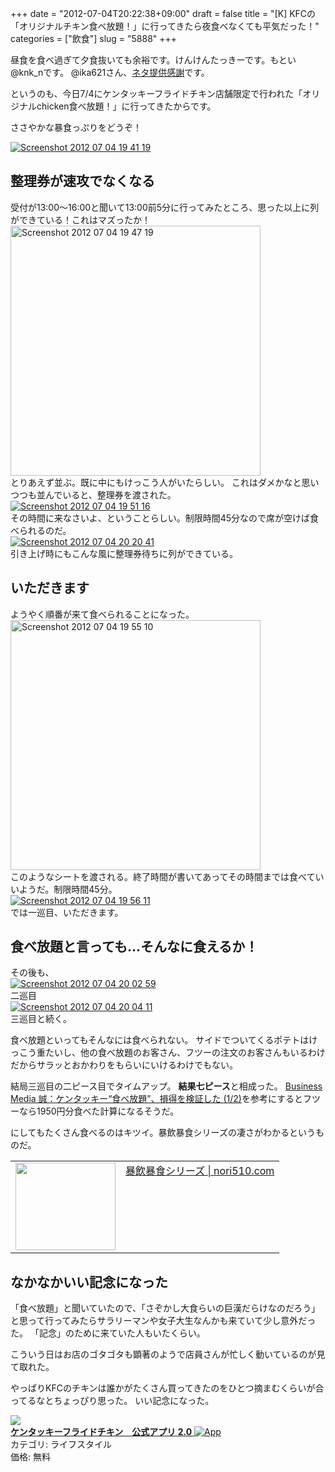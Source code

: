 +++
date = "2012-07-04T20:22:38+09:00"
draft = false
title = "[K] KFCの「オリジナルチキン食べ放題！」に行ってきたら夜食べなくても平気だった！"
categories = ["飲食"]
slug = "5888"
+++

昼食を食べ過ぎて夕食抜いても余裕です。けんけんたっきーです。もとい@knk_nです。
@ika621さん、<a href="http://twitter.com/#!/ika621/status/220335556163416067" target="_blank">ネタ提供感謝</a>です。

というのも、今日7/4にケンタッキーフライドチキン店舗限定で行われた「オリジナルchicken食べ放題！」に行ってきたからです。

ささやかな暴食っぷりをどうぞ！

<div class="center"><a href="http://knk-n.com/images/2012/07/screenshot_2012-07-04_19.41.19.jpg"><img src="http://knk-n.com/images/2012/07/screenshot_2012-07-04_19.41.19.jpg" alt="Screenshot 2012 07 04 19 41 19" title="screenshot_2012-07-04_19.41.19.jpg" border="0" width="" height="" /></a></div><!--more--><h2>整理券が速攻でなくなる</h2>
受付が13:00〜16:00と聞いて13:00前5分に行ってみたところ、思った以上に列ができている！これはマズったか！


<div class="center"><a href="http://knk-n.com/images/2012/07/screenshot_2012-07-04_19.47.19.jpg"><img src="http://knk-n.com/images/2012/07/screenshot_2012-07-04_19.47.19.jpg" alt="Screenshot 2012 07 04 19 47 19" title="screenshot_2012-07-04_19.47.19.jpg" border="0" width="400" height="" /></a></div>
とりあえず並ぶ。既に中にもけっこう人がいたらしい。
これはダメかなと思いつつも並んでいると、整理券を渡された。

<div class="center"><a href="http://knk-n.com/images/2012/07/screenshot_2012-07-04_19.51.16.jpg"><img src="http://knk-n.com/images/2012/07/screenshot_2012-07-04_19.51.16.jpg" alt="Screenshot 2012 07 04 19 51 16" title="screenshot_2012-07-04_19.51.16.jpg" border="0" width="" height="" /></a></div>その時間に来なさいよ、ということらしい。制限時間45分なので席が空けば食べられるのだ。

<div class="center"><a href="http://knk-n.com/images/2012/07/screenshot_2012-07-04_20.20.41.jpg"><img src="http://knk-n.com/images/2012/07/screenshot_2012-07-04_20.20.41.jpg" alt="Screenshot 2012 07 04 20 20 41" title="screenshot_2012-07-04_20.20.41.jpg" border="0" width="" height="" /></a></div>
引き上げ時にもこんな風に整理券待ちに列ができている。

<h2>いただきます</h2>
ようやく順番が来て食べられることになった。


<div class="center"><a href="http://knk-n.com/images/2012/07/screenshot_2012-07-04_19.55.10.jpg"><img src="http://knk-n.com/images/2012/07/screenshot_2012-07-04_19.55.10.jpg" alt="Screenshot 2012 07 04 19 55 10" title="screenshot_2012-07-04_19.55.10.jpg" border="0" width="400" height="" /></a></div>
このようなシートを渡される。終了時間が書いてあってその時間までは食べていいようだ。制限時間45分。

<div class="center"><a href="http://knk-n.com/images/2012/07/screenshot_2012-07-04_19.56.11.jpg"><img src="http://knk-n.com/images/2012/07/screenshot_2012-07-04_19.56.11.jpg" alt="Screenshot 2012 07 04 19 56 11" title="screenshot_2012-07-04_19.56.11.jpg" border="0" width="" height="" /></a></div>
では一巡目、いただきます。

<h2>食べ放題と言っても…そんなに食えるか！</h2>
その後も、
<div class="center"><a href="http://knk-n.com/images/2012/07/screenshot_2012-07-04_20.02.59.jpg"><img src="http://knk-n.com/images/2012/07/screenshot_2012-07-04_20.02.59.jpg" alt="Screenshot 2012 07 04 20 02 59" title="screenshot_2012-07-04_20.02.59.jpg" border="0" width="" height="" /></a></div>
二巡目

<div class="center"><a href="http://knk-n.com/images/2012/07/screenshot_2012-07-04_20.04.11.jpg"><img src="http://knk-n.com/images/2012/07/screenshot_2012-07-04_20.04.11.jpg" alt="Screenshot 2012 07 04 20 04 11" title="screenshot_2012-07-04_20.04.11.jpg" border="0" width="" height="" /></a></div>
三巡目と続く。

食べ放題といってもそんなには食べられない。
サイドでついてくるポテトはけっこう重たいし、他の食べ放題のお客さん、フツーの注文のお客さんもいるわけだからサラッとおかわりをもらいにいけるわけでもない。

結局三巡目の二ピース目でタイムアップ。
<strong>結果七ピース</strong>と相成った。
<a  href="http://bizmakoto.jp/makoto/articles/1207/04/news018.html" target="_blank">Business Media 誠：ケンタッキー“食べ放題”、損得を検証した (1/2)</a><script type="text/javascript">var url = "http://bizmakoto.jp/makoto/articles/1207/04/news018.html";</script><script src="http://api.b.st-hatena.com/entry.count?url=http://bizmakoto.jp/makoto/articles/1207/04/news018.html&callback=hatebTxt"></script>を参考にするとフツーなら1950円分食べた計算になるそうだ。

にしてもたくさん食べるのはキツイ。暴飲暴食シリーズの凄さがわかるというものだ。
<table width="100%"><td valign="top" width="160"><a href="http://nori510.com/archives/category/excessive-drinking-and-eating" target="_blank"><img border="0" src="http://capture.heartrails.com/160x140/border?http://nori510.com/archives/category/excessive-drinking-and-eating" alt="" width="160" height="140" /></a></td><td valign="top"><a  href="http://nori510.com/archives/category/excessive-drinking-and-eating" target="_blank">暴飲暴食シリーズ | nori510.com</a><script type="text/javascript">var url = "http://nori510.com/archives/category/excessive-drinking-and-eating";</script><script src="http://api.b.st-hatena.com/entry.count?url=http://nori510.com/archives/category/excessive-drinking-and-eating&callback=hatebTxt"></script>
</td>
</table>

<h2>なかなかいい記念になった</h2>
「食べ放題」と聞いていたので、「さぞかし大食らいの巨漢だらけなのだろう」と思って行ってみたらサラリーマンや女子大生なんかも来ていて少し意外だった。
「記念」のために来ていた人もいたくらい。

こういう日はお店のゴタゴタも顕著のようで店員さんが忙しく動いているのが見て取れた。

やっぱりKFCのチキンは誰かがたくさん買ってきたのをひとつ摘まむくらいが合ってるなとちょっぴり思った。
いい記念になった。

<table class="appstorehelper"><a href="http://itunes.apple.com/jp/app/kentakkifuraidochikin-gong/id519131315?mt=8&uo=4" rel="nofollow" target="_blank"><img class="appstorehelper_appicn" src="http://a3.mzstatic.com/us/r1000/103/Purple/v4/a1/91/2d/a1912dba-d2f8-0ed0-358a-88041cadfdb9/mza_1400901528878856631.jpg" /></a><div class="appstorehelper_text"><a href="http://itunes.apple.com/jp/app/kentakkifuraidochikin-gong/id519131315?mt=8&uo=4" rel="nofollow" target="_blank"><b>ケンタッキーフライドチキン　公式アプリ 2.0</b> <img alt="App" src="http://ax.phobos.apple.com.edgesuite.net/ja_jp/images/web/linkmaker/badge_appstore-sm.gif" style="vertical-align: text-bottom;" /></b></a><br />カテゴリ: ライフスタイル<br />価格: 無料<br clear="all" /></div>
</table>
